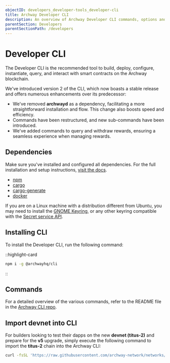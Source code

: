 ```yaml
---
objectID: developers_developer-tools_developer-cli
title: Archway Developer CLI
description: An overview of Archway Developer CLI commands, options and usage
parentSection: Developers
parentSectionPath: /developers
---
```


# Developer CLI

The Developer CLI is the recommended tool to build, deploy, configure, instantiate, query, and interact with smart contracts on the Archway blockchain. 

We've introduced version 2 of the CLI, which now boasts a stable release and offers numerous enhancements over its predecessor:
- We've removed **archwayd** as a dependency, facilitating a more straightforward installation and flow. This change also boosts speed and efficiency.
- Commands have been restructured, and new sub-commands have been introduced.
- We've added commands to query and withdraw rewards, ensuring a seamless experience when managing rewards.


## Dependencies

Make sure you've installed and configured all dependencies. For the full
installation and setup instructions, [visit the docs](https://docs.archway.io/developers/getting-started/install).

- [npm](https://docs.npmjs.com/downloading-and-installing-node-js-and-npm "Install Node.js and NPM")
- [cargo](https://doc.rust-lang.org/cargo/getting-started/installation.html "Install Cargo")
- [cargo-generate](https://crates.io/crates/cargo-generate "Install Cargo Generate")
- [docker](https://docs.docker.com/get-docker "Install Docker")

If you are on a Linux machine with a distribution different from Ubuntu, you may need to install the [GNOME Keyring](https://wiki.archlinux.org/title/GNOME/Keyring), or any other keyring compatible with the [Secret service API](https://www.gnu.org/software/emacs/manual/html_node/auth/Secret-Service-API.html).


## Installing CLI

To install the Developer CLI, run the following command:

::highlight-card

```bash
npm i -g @archwayhq/cli
```

::

## Commands

For a detailed overview of the various commands, refer to the README file in the [Archway CLI repo](https://github.com/archway-network/cli#commands).

## Import devnet into CLI

For builders looking to test their dapps on the new **devnet (titus-2)** and prepare for the **v5** upgrade, simply execute the following command to import the **titus-2** chain into the Archway CLI:

```bash
curl -fsSL 'https://raw.githubusercontent.com/archway-network/networks/main/devnets/archwaydevnet/chain.json' | archway config chains import
```